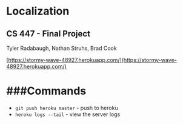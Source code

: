 # Localization

## CS 447 - Final Project
Tyler Radabaugh, Nathan Struhs, Brad Cook

[https://stormy-wave-48927.herokuapp.com/](https://stormy-wave-48927.herokuapp.com/)

###Commands
===========

- `git push heroku master` - push to heroku
- `heroku logs --tail` - view the server logs
